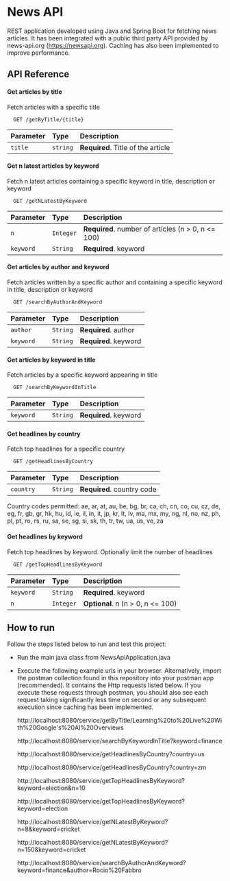 # News API

REST application developed using Java and Spring Boot for fetching news articles. It has been integrated with a public third party API provided by news-api.org (https://newsapi.org).
Caching has also been implemented to improve performance.
 

## API Reference

#### Get articles by title

Fetch articles with a specific title

```http
  GET /getByTitle/{title}
```

| Parameter | Type     | Description                |
| :-------- | :------- | :------------------------- |
| `title` | `string` | **Required**. Title of the article |

#### Get n latest articles by keyword

Fetch n latest articles containing a specific keyword in title, description or keyword

```http
  GET /getNLatestByKeyword
```

| Parameter | Type     | Description                       |
| :-------- | :------- | :-------------------------------- |
| `n`      | `Integer` | **Required**. number of articles (n > 0, n <= 100) |
| `keyword`| `String`  | **Required**. keyword |

#### Get articles by author and keyword

Fetch articles written by a specific author and containing a specific keyword in title, description or keyword

```http
  GET /searchByAuthorAndKeyword
```

| Parameter | Type     | Description                       |
| :-------- | :------- | :-------------------------------- |
| `author`      | `String` | **Required**. author |
| `keyword`| `String`  | **Required**. keyword |

#### Get articles by keyword in title

Fetch articles by a specific keyword appearing in title

```http
  GET /searchByKeywordInTitle
```

| Parameter | Type     | Description                       |
| :-------- | :------- | :-------------------------------- |
| `keyword`| `String`  | **Required**. keyword |

#### Get headlines by country

Fetch top headlines for a specific country

```http
  GET /getHeadlinesByCountry
```

| Parameter | Type     | Description                       |
| :-------- | :------- | :-------------------------------- |
| `country`| `String`  | **Required**. country code |

Country codes permitted: ae, ar, at, au, be, bg, br, ca, ch,
            cn, co, cu, cz, de, eg, fr, gb, gr, hk, hu, id, ie, il, in, it, jp, kr, lt, lv, ma, mx, my, ng, nl, no, nz, ph, pl, pt, ro, rs, ru, sa, se, sg,
            si, sk, th, tr, tw, ua, us, ve, za

#### Get headlines by keyword

Fetch top headlines by keyword. Optionally limit the number of headlines

```http
  GET /getTopHeadlinesByKeyword
```

| Parameter | Type     | Description                       |
| :-------- | :------- | :-------------------------------- |
| `keyword`| `String`  | **Required**. keyword |
| `n`| `Integer`  | **Optional**. n (n > 0, n <= 100) |



## How to run

Follow the steps listed below to run and test this project:

- Run the main java class from NewsApiApplication.java
- Execute the following example urls in your browser. Alternatively, import the postman collection found in this repository into your postman app (recommended). It contains the Http requests listed below. If you execute these requests through postman, you should also see each request taking significantly less time on second or any subsequent execution since caching has been implemented.

  http://localhost:8080/service/getByTitle/Learning%20to%20Live%20With%20Google's%20AI%20Overviews


  http://localhost:8080/service/searchByKeywordInTitle?keyword=finance


  http://localhost:8080/service/getHeadlinesByCountry?country=us


  http://localhost:8080/service/getHeadlinesByCountry?country=zm


  http://localhost:8080/service/getTopHeadlinesByKeyword?keyword=election&n=10


  http://localhost:8080/service/getTopHeadlinesByKeyword?keyword=election


  http://localhost:8080/service/getNLatestByKeyword?n=8&keyword=cricket


  http://localhost:8080/service/getNLatestByKeyword?n=150&keyword=cricket


  http://localhost:8080/service/searchByAuthorAndKeyword?keyword=finance&author=Rocio%20Fabbro












